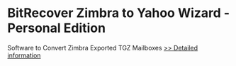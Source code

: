 # BitRecover Zimbra to Yahoo Wizard - Personal Edition
Software to Convert Zimbra Exported TGZ Mailboxes
[>> Detailed information](https://secure.shareit.com/shareit/product.html?productid=300810056&affiliateid=200057808)